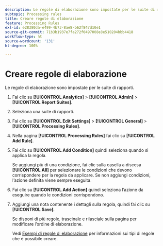 ```yaml
---
description: Le regole di elaborazione sono impostate per le suite di rapporti.
subtopic: Processing rules
title: Creare regole di elaborazione
feature: Processing Rules
exl-id: e28380da-e499-4b73-8ae8-b62f847d10e1
source-git-commit: 71b3b1937e7fa272f0497008e8e510204bbb4418
workflow-type: ht
source-wordcount: '131'
ht-degree: 100%

---
```


# Creare regole di elaborazione

Le regole di elaborazione sono impostate per le suite di rapporti.

1. Fai clic su **[!UICONTROL Analytics]** > **[!UICONTROL Admin]** > **[!UICONTROL Report Suites]**.
1. Seleziona una suite di rapporti.
1. Fai clic su **[!UICONTROL Edit Settings]** > **[!UICONTROL General]** > **[!UICONTROL Processing Rules]**.
1. Nella pagina **[!UICONTROL Processing Rules]** fai clic su **[!UICONTROL Add Rule]**.
1. Fai clic su **[!UICONTROL Add Condition]** quindi seleziona quando si applica la regola.

   Se aggiungi più di una condizione, fai clic sulla casella a discesa **[!UICONTROL All]** per selezionare le condizioni che devono corrispondere per la regola da applicare. Se non aggiungi condizioni, l’azione definita viene sempre eseguita.

1. Fai clic su **[!UICONTROL Add Action]** quindi seleziona l’azione da eseguire quando le condizioni corrispondono.
1. Aggiungi una nota contenente i dettagli sulla regola, quindi fai clic su **[!UICONTROL Save]**.

   Se disponi di più regole, trascinale e rilasciale sulla pagina per modificare l’ordine di elaborazione.

   Vedi [Esempi di regole di elaborazione](/help/admin/admin/c-processing-rules/processing-rules-examples/processing-rules-examples.md) per informazioni sui tipi di regole che è possibile creare.
